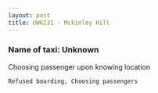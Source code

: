 ```yaml
---
layout: post
title: UWK231 - Mckinley Hill
---
```


### Name of taxi: Unknown

Choosing passenger upon knowing location

```Refused boarding, Choosing passengers```
